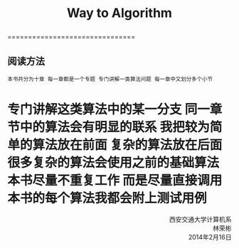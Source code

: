 # <p align="center">Way to Algorithm</p>
===============================
## 阅读方法                       

	本书共分为十章 每一章都是一个专题 专门讲解一类算法问题 每一章中又划分多个小节 
专门讲解这类算法中的某一分支 
	同一章节中的算法会有明显的联系 我把较为简单的算法放在前面 复杂的算法放在后面 
很多复杂的算法会使用之前的基础算法 本书尽量不重复工作 而是尽量直接调用 
	本书的每个算法我都会附上测试用例
============================
<p align="right">西安交通大学计算机系</br>林荣彬     </br>2014年2月16日</p>
